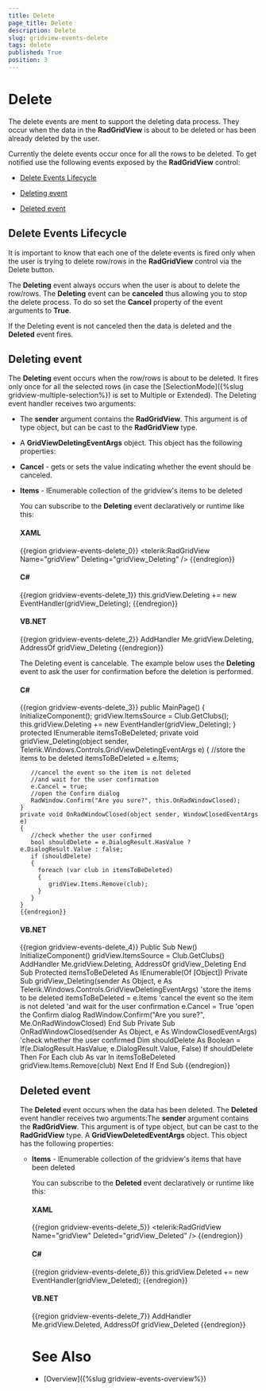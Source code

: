 ```yaml
---
title: Delete
page_title: Delete
description: Delete
slug: gridview-events-delete
tags: delete
published: True
position: 3
---
```


# Delete



The delete events are ment to support the deleting data process. They occur when the data in the __RadGridView__ is about to be deleted or has been already deleted by the user.

Currently the delete events occur once for all the rows to be deleted. To get notified use the following events exposed by the __RadGridView__ control:

* [Delete Events Lifecycle](#deleteEventsLifecycle)

* [Deleting event](#deletingEvent)

* [Deleted event](#deletedEvent)

## Delete Events Lifecycle

It is important to know that each one of the delete events is fired only when the user is trying to delete row/rows in the __RadGridView__ control via the Delete button.

The __Deleting__ event always occurs when the user is about to delete the row/rows. The __Deleting__ event can be __canceled__ thus allowing you to stop the delete process. To do so set the __Cancel__ property of the event arguments to __True__.

If the Deleting event is not canceled then the data is deleted and the __Deleted__ event fires.

## Deleting event

The __Deleting__ event occurs when the row/rows is about to be deleted. It fires only once for all the selected rows (in case the [SelectionMode]({%slug gridview-multiple-selection%}) is set to Multiple or Extended). The Deleting event handler receives two arguments:

* The __sender__ argument contains the __RadGridView__. This argument is of type object, but can be cast to the __RadGridView__ type. 


* A __GridViewDeletingEventArgs__ object. This object has the following properties: 


* __Cancel__ - gets or sets the value indicating whether the event should be canceled. 


* __Items__ - IEnumerable<Object> collection of the gridview's items to be deleted 

You can subscribe to the __Deleting__ event declaratively or runtime like this:

#### __XAML__

{{region gridview-events-delete_0}}
	<telerik:RadGridView Name="gridView" Deleting="gridView_Deleting" />
	{{endregion}}



#### __C#__

{{region gridview-events-delete_1}}
	this.gridView.Deleting += new EventHandler<GridViewDeletingEventArgs>(gridView_Deleting);
	{{endregion}}



#### __VB.NET__

{{region gridview-events-delete_2}}
	AddHandler Me.gridView.Deleting, AddressOf gridView_Deleting
	{{endregion}}



The Deleting event is cancelable. The example below uses the __Deleting__ event to ask the user for confirmation before the deletion is performed.

#### __C#__

{{region gridview-events-delete_3}}
	public MainPage()
	{
	   InitializeComponent();
	   gridView.ItemsSource = Club.GetClubs();
	   this.gridView.Deleting += new EventHandler<GridViewDeletingEventArgs>(gridView_Deleting);
	}
	protected IEnumerable<Object> itemsToBeDeleted;
	private void gridView_Deleting(object sender, Telerik.Windows.Controls.GridViewDeletingEventArgs e)
	{
	   //store the items to be deleted
	   itemsToBeDeleted = e.Items;
	
	   //cancel the event so the item is not deleted
	   //and wait for the user confirmation
	   e.Cancel = true;
	   //open the Confirm dialog
	   RadWindow.Confirm("Are you sure?", this.OnRadWindowClosed);
	}
	private void OnRadWindowClosed(object sender, WindowClosedEventArgs e)
	{
	   //check whether the user confirmed
	   bool shouldDelete = e.DialogResult.HasValue ? e.DialogResult.Value : false;
	   if (shouldDelete)
	   {
	     foreach (var club in itemsToBeDeleted)
	     {
	        gridView.Items.Remove(club);
	     }
	   }
	}
	{{endregion}}



#### __VB.NET__

{{region gridview-events-delete_4}}
	Public Sub New()
	 InitializeComponent()
	 gridView.ItemsSource = Club.GetClubs()
	 AddHandler Me.gridView.Deleting, AddressOf gridView_Deleting
	End Sub
	Protected itemsToBeDeleted As IEnumerable(Of [Object])
	Private Sub gridView_Deleting(sender As Object, e As Telerik.Windows.Controls.GridViewDeletingEventArgs)
	 'store the items to be deleted
	 itemsToBeDeleted = e.Items
	 'cancel the event so the item is not deleted
	 'and wait for the user confirmation
	 e.Cancel = True
	 'open the Confirm dialog
	 RadWindow.Confirm("Are you sure?", Me.OnRadWindowClosed)
	End Sub
	Private Sub OnRadWindowClosed(sender As Object, e As WindowClosedEventArgs)
	 'check whether the user confirmed
	 Dim shouldDelete As Boolean = If(e.DialogResult.HasValue, e.DialogResult.Value, False)
	 If shouldDelete Then
	  For Each club As var In itemsToBeDeleted
	   gridView.Items.Remove(club)
	  Next
	 End If
	End Sub
	{{endregion}}



## Deleted event

The __Deleted__ event occurs when the data has been deleted. The __Deleted__ event handler receives two arguments:The __sender__ argument contains the __RadGridView__. This argument is of type object, but can be cast to the __RadGridView__ type. 
A __GridViewDeletedEventArgs__ object. This object has the following properties: 

* __Items__ - IEnumerable<Object> collection of the gridview's items that have been deleted

You can subscribe to the __Deleted__ event declaratively or runtime like this:

#### __XAML__

{{region gridview-events-delete_5}}
	<telerik:RadGridView Name="gridView" Deleted="gridView_Deleted" />
	{{endregion}}



#### __C#__

{{region gridview-events-delete_6}}
	this.gridView.Deleted += new EventHandler<GridViewDeletedEventArgs>(gridView_Deleted);
	{{endregion}}



#### __VB.NET__

{{region gridview-events-delete_7}}
	AddHandler Me.gridView.Deleted, AddressOf gridView_Deleted
	{{endregion}}



# See Also

 * [Overview]({%slug gridview-events-overview%})
